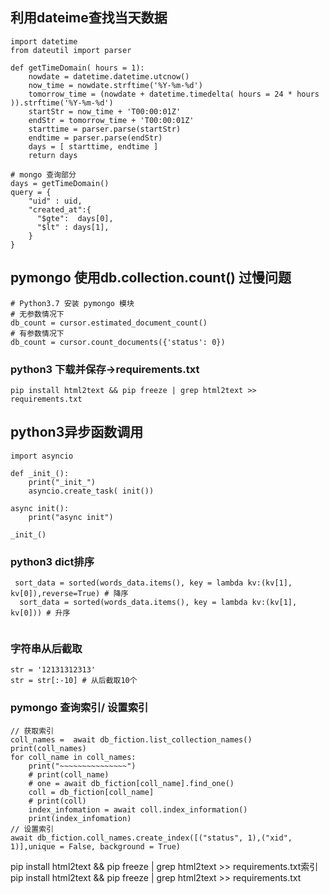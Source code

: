 ## 利用dateime查找当天数据
``````
import datetime
from dateutil import parser

def getTimeDomain( hours = 1):
    nowdate = datetime.datetime.utcnow()
    now_time = nowdate.strftime('%Y-%m-%d')
    tomorrow_time = (nowdate + datetime.timedelta( hours = 24 * hours )).strftime('%Y-%m-%d')
    startStr = now_time + 'T00:00:01Z'
    endStr = tomorrow_time + 'T00:00:01Z'
    starttime = parser.parse(startStr)
    endtime = parser.parse(endStr)
    days = [ starttime, endtime ]
    return days
    
# mongo 查询部分
days = getTimeDomain()
query = {
    "uid" : uid,
    "created_at":{
      "$gte":  days[0],
      "$lt" : days[1],
    }
}
``````

## pymongo 使用db.collection.count() 过慢问题
``````
# Python3.7 安装 pymongo 模块
# 无参数情况下
db_count = cursor.estimated_document_count()
# 有参数情况下
db_count = cursor.count_documents({'status': 0})
``````
### python3 下载并保存->requirements.txt
`````
pip install html2text && pip freeze | grep html2text >> requirements.txt
`````

## python3异步函数调用
``````
import asyncio

def _init_():
    print("_init_")
    asyncio.create_task( init())
    
async init():
    print("async init")
    
_init_()
``````
### python3 dict排序
``````
 sort_data = sorted(words_data.items(), key = lambda kv:(kv[1], kv[0]),reverse=True) # 降序
  sort_data = sorted(words_data.items(), key = lambda kv:(kv[1], kv[0])) # 升序
 
``````
### 字符串从后截取
```````
str = '12131312313'
str = str[:-10] # 从后截取10个
```````

### pymongo 查询索引/ 设置索引
```````
// 获取索引
coll_names =  await db_fiction.list_collection_names()
print(coll_names)
for coll_name in coll_names:
    print("~~~~~~~~~~~~~~~")
    # print(coll_name)
    # one = await db_fiction[coll_name].find_one()
    coll = db_fiction[coll_name]
    # print(coll)
    index_infomation = await coll.index_information()
    print(index_infomation)
// 设置索引
await db_fiction.coll_names.create_index([("status", 1),("xid", 1)],unique = False, background = True)
```````

pip install html2text && pip freeze | grep html2text >> requirements.txt索引
pip install html2text && pip freeze | grep html2text >> requirements.txt
